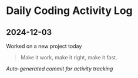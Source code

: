 # Daily Coding Activity Log

## 2024-12-03

Worked on a new project today

> Make it work, make it right, make it fast.

*Auto-generated commit for activity tracking*
